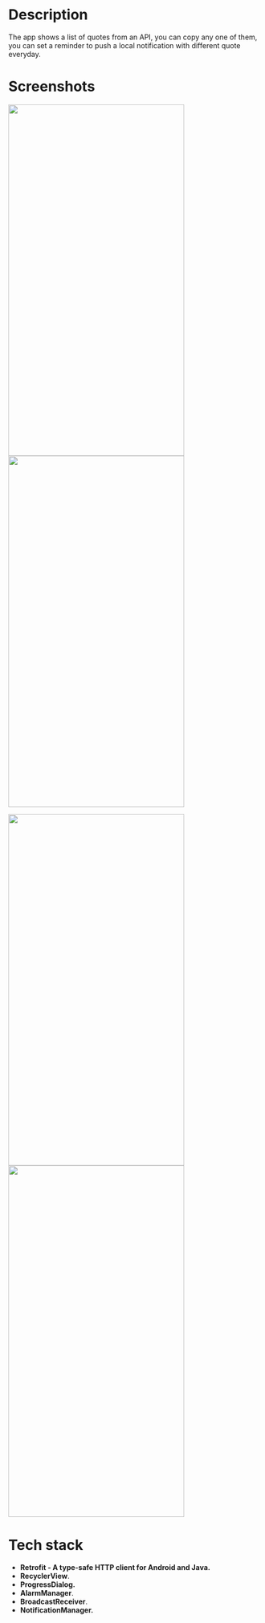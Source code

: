
# Description

The app shows a list of quotes from an API, you can copy any one of them, you can set a reminder to push a local notification with different quote everyday.

# Screenshots

<img src="https://user-images.githubusercontent.com/79477855/174604497-6c6e25dd-24b4-452d-acc7-319213a51306.jpg" width="350" height="700"> <img src="https://user-images.githubusercontent.com/79477855/174604503-a8cab053-b621-41b8-99a7-1008e1f05b38.jpg" width="350" height="700">

<img src="https://user-images.githubusercontent.com/79477855/174605062-9e8a735a-3227-4b8d-83e0-33052f8474c0.jpg" width="350" height="700"> <img src="https://user-images.githubusercontent.com/79477855/174605067-74d15c20-33b0-4fef-8997-e07c2e6e49f3.jpg" width="350" height="700">

# Tech stack
* **Retrofit - A type-safe HTTP client for Android and Java.**
* **RecyclerView**.
* **ProgressDialog.**
* **AlarmManager**.
* **BroadcastReceiver**.
* **NotificationManager.**
